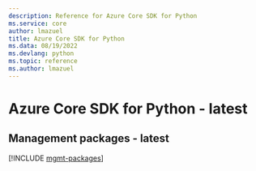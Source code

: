 ```yaml
---
description: Reference for Azure Core SDK for Python
ms.service: core
author: lmazuel
title: Azure Core SDK for Python
ms.data: 08/19/2022
ms.devlang: python
ms.topic: reference
ms.author: lmazuel
---
```

# Azure Core SDK for Python - latest

## Management packages - latest
[!INCLUDE [mgmt-packages](core-mgmt-index.md)]